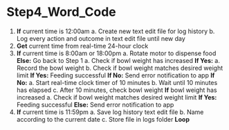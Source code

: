 # Step4_Word_Code

1.	**If** current time is 12:00am
    a. Create new text edit file for log history
    b. Log every action and outcome in text edit file until new day
3.	**Get** current time from real-time 24-hour clock
4.	**If** current time is 8:00am or 18:00pm
    a. Rotate motor to dispense food
**Else:** Go back to Step 1
    a. Check if bowl weight has increased
**If Yes:**
    a. Record the bowl weight
    b. Check if bowl weight matches desired weight limit
**If Yes:** Feeding successful
**If No:** Send error notification to app
**If No:**
    a. Start real-time clock timer of 10 minutes
    b. Wait until 10 minutes has elapsed
    c. After 10 minutes, check bowl weight
**If** bowl weight has increased
    a. Check if bowl weight matches desired weight limit
**If Yes:** Feeding successful
**Else:** Send error notification to app
5.	**If** current time is 11:59pm
    a. Save log history text edit file 
    b. Name according to the current date
    c. Store file in logs folder
**Loop**

